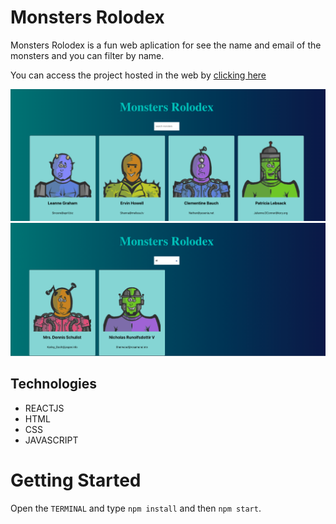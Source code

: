 # Monsters Rolodex
Monsters Rolodex is a fun web aplication for see the name and email of the monsters and you can filter by name.

You can access the project hosted in the web by [clicking here]()

![initial page](./src/images/initial-page.png)
![filter](./src/images/filter.png)


 ## Technologies
- REACTJS
- HTML
- CSS
- JAVASCRIPT


# Getting Started


Open the `TERMINAL` and type `npm install` and then `npm start`.